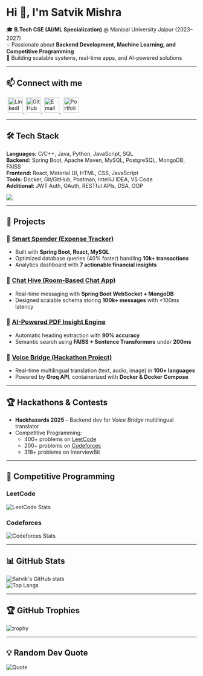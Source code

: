 # Hi 👋, I'm Satvik Mishra  

🎓 **B.Tech CSE (AI/ML Specialization)** @ Manipal University Jaipur (2023–2027)  
💡 Passionate about **Backend Development, Machine Learning, and Competitive Programming**  
📍 Building scalable systems, real-time apps, and AI-powered solutions  

---

## 📫 Connect with me
<p align="left">
  <a href="https://linkedin.com/in/satvik0100" target="_blank" style="margin: 4px;">
    <img src="https://skillicons.dev/icons?i=linkedin" height="40" alt="LinkedIn" />
  </a>
  <a href="https://github.com/Satvik01000" target="_blank style="margin: 4px;"">
    <img src="https://skillicons.dev/icons?i=github" height="40" alt="GitHub" />
  </a>
  <a href="mailto:satvikmishra2192@gmail.com" target="_blank" style="margin: 4px;">
    <img src="https://skillicons.dev/icons?i=gmail" height="40" alt="Email" />
  </a>
  <a href="https://satvikmishra.tech" target="_blank" style="margin: 4px;">
    <img width="40" height="40" alt="Portfolio" src="https://github.com/user-attachments/assets/26b59b5d-95b2-4cfe-8179-a05c9c740503" />
  </a>
</p>

---

## 🛠️ Tech Stack
**Languages:** C/C++, Java, Python, JavaScript, SQL  
**Backend:** Spring Boot, Apache Maven, MySQL, PostgreSQL, MongoDB, FAISS  
**Frontend:** React, Material UI, HTML, CSS, JavaScript  
**Tools:** Docker, Git/GitHub, Postman, IntelliJ IDEA, VS Code  
**Additional:** JWT Auth, OAuth, RESTful APIs, DSA, OOP  

<p align="left">
<img src="https://skillicons.dev/icons?i=java,spring,react,js,python,cpp,mysql,postgres,mongodb,docker,git,html,css&theme=dark" />
</p>

---

## 🚀 Projects

### 🔹 [Smart Spender (Expense Tracker)](https://github.com/Satvik01000/SmartSpender)  
- Built with **Spring Boot, React, MySQL**  
- Optimized database queries (40% faster) handling **10k+ transactions**  
- Analytics dashboard with **7 actionable financial insights**  

### 🔹 [Chat Hive (Room-Based Chat App)](https://github.com/Satvik01000/ChatApp)  
- Real-time messaging with **Spring Boot WebSocket + MongoDB**  
- Designed scalable schema storing **100k+ messages** with <100ms latency  

### 🔹 [AI-Powered PDF Insight Engine](https://github.com/Satvik01000/AI-Powered-PDF-Insight-Engine)  
- Automatic heading extraction with **90% accuracy**  
- Semantic search using **FAISS + Sentence Transformers** under **200ms**  

### 🔹 [Voice Bridge (Hackathon Project)](https://github.com/Satvik01000/MultilingualCommunicator)  
- Real-time multilingual translation (text, audio, image) in **100+ languages**  
- Powered by **Groq API**, containerized with **Docker & Docker Compose**  

---

## 🏆 Hackathons & Contests
- **Hackhazards 2025** – Backend dev for *Voice Bridge* multilingual translator  
- Competitive Programming:  
  - 400+ problems on [LeetCode](https://leetcode.com/u/Satvik0100/)  
  - 200+ problems on [Codeforces](https://codeforces.com/profile/Satvik0100)  
  - 318+ problems on InterviewBit  

---

## 🧩 Competitive Programming

### LeetCode
![LeetCode Stats](https://leetcard.jacoblin.cool/Satvik0100?theme=dark&font=Karma&ext=contest)

### Codeforces
![Codeforces Stats](https://codeforces-readme-stats.vercel.app/api/card?username=Satvik0100&theme=dark)

---

## 📊 GitHub Stats
![Satvik's GitHub stats](https://github-readme-stats.vercel.app/api?username=Satvik01000&show_icons=true&theme=radical)  
![Top Langs](https://github-readme-stats.vercel.app/api/top-langs/?username=Satvik01000&layout=compact&theme=radical)

---

## 🏆 GitHub Trophies
![trophy](https://github-profile-trophy.vercel.app/?username=Satvik01000&theme=onedark)

---

## 💡 Random Dev Quote
![Quote](https://quotes-github-readme.vercel.app/api?type=horizontal&theme=radical)
